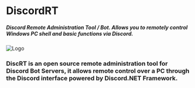 # DiscordRT
##### Discord Remote Administration Tool / Bot. Allows you to remotely control Windows PC shell and basic functions via Discord. 
![Logo](https://raw.githubusercontent.com/mrvodka007/discrt/master/Bot_Resources_Web/DISCRT_LOGO_SMALLER.png "DiscRT - Logo") 

### DiscRT is an open source remote administration tool for Discord Bot Servers, it allows remote control over a PC through the Discord interface powered by Discord.NET Framework.


